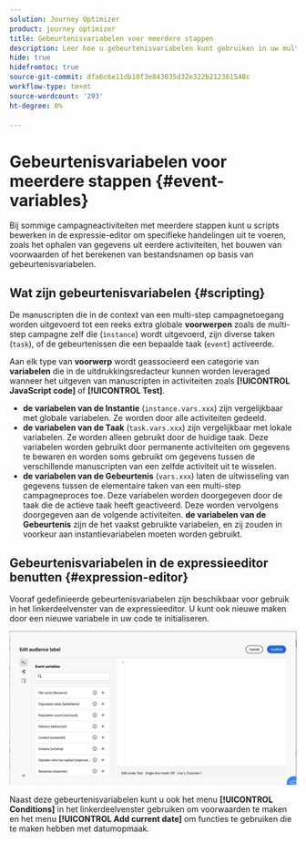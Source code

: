 ```yaml
---
solution: Journey Optimizer
product: journey optimizer
title: Gebeurtenisvariabelen voor meerdere stappen
description: Leer hoe u gebeurtenisvariabelen kunt gebruiken in uw multi-step campagnes
hide: true
hidefromtoc: true
source-git-commit: dfa6c6e11db10f3e843035d32e322b212361548c
workflow-type: tm+mt
source-wordcount: '293'
ht-degree: 0%

---
```


# Gebeurtenisvariabelen voor meerdere stappen {#event-variables}

Bij sommige campagneactiviteiten met meerdere stappen kunt u scripts bewerken in de expressie-editor om specifieke handelingen uit te voeren, zoals het ophalen van gegevens uit eerdere activiteiten, het bouwen van voorwaarden of het berekenen van bestandsnamen op basis van gebeurtenisvariabelen.

## Wat zijn gebeurtenisvariabelen {#scripting}

De manuscripten die in de context van een multi-step campagnetoegang worden uitgevoerd tot een reeks extra globale **voorwerpen** zoals de multi-step campagne zelf die (`ìnstance`) wordt uitgevoerd, zijn diverse taken (`task`), of de gebeurtenissen die een bepaalde taak (`event`) activeerde.

Aan elk type van **voorwerp** wordt geassocieerd een categorie van **variabelen** die in de uitdrukkingsredacteur kunnen worden leveraged wanneer het uitgeven van manuscripten in activiteiten zoals **[!UICONTROL JavaScript code]** of **[!UICONTROL Test]**.

* **de variabelen van de Instantie** (`instance.vars.xxx`) zijn vergelijkbaar met globale variabelen. Ze worden door alle activiteiten gedeeld.
* **de variabelen van de Taak** (`task.vars.xxx`) zijn vergelijkbaar met lokale variabelen. Ze worden alleen gebruikt door de huidige taak. Deze variabelen worden gebruikt door permanente activiteiten om gegevens te bewaren en worden soms gebruikt om gegevens tussen de verschillende manuscripten van een zelfde activiteit uit te wisselen.
* **de variabelen van de Gebeurtenis** (`vars.xxx`) laten de uitwisseling van gegevens tussen de elementaire taken van een multi-step campagneproces toe. Deze variabelen worden doorgegeven door de taak die de actieve taak heeft geactiveerd. Deze worden vervolgens doorgegeven aan de volgende activiteiten. **de variabelen van de Gebeurtenis** zijn de het vaakst gebruikte variabelen, en zij zouden in voorkeur aan instantievariabelen moeten worden gebruikt.

## Gebeurtenisvariabelen in de expressieeditor benutten {#expression-editor}

Vooraf gedefinieerde gebeurtenisvariabelen zijn beschikbaar voor gebruik in het linkerdeelvenster van de expressieeditor. U kunt ook nieuwe maken door een nieuwe variabele in uw code te initialiseren.

![](assets/event-variables.png)

Naast deze gebeurtenisvariabelen kunt u ook het menu **[!UICONTROL Conditions]** in het linkerdeelvenster gebruiken om voorwaarden te maken en het menu **[!UICONTROL Add current date]** om functies te gebruiken die te maken hebben met datumopmaak.
